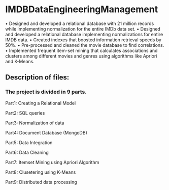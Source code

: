 # IMDBDataEngineeringManagement

• Designed and developed a relational database with 21 million records while implementing normalization for the entire IMDb data set.
• Designed and developed a relational database implementing normalizations for entire IMDB data.
• Created indexes that boosted information retrieval speeds by 50%.
• Pre-processed and cleaned the movie database to find correlations.
• Implemented frequent item-set mining that calculates associations and clusters among different movies and genres using algorithms like Apriori and K-Means.


## Description of files:

### The project is divided in 9 parts.

Part1: Creating a Relational Model

Part2: SQL queries

Part3: Normalization of data

Part4: Document Database (MongoDB)

Part5: Data Integration

Part6: Data Cleaning

Part7: Itemset Mining using Apriori Algorithm

Part8: Clusetering using K-Means

Part9: Distributed data processing
